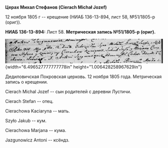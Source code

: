 **Церах Михал Стефанов (Cierach Michał Jozef)**

12 ноября 1805 г -- крещение (НИАБ 136-13-894, лист 58, №51/1805-р
(ориг)).

**НИАБ 136-13-894:** Лист 58. **Метрическая запись №51/1805-р (ориг).**

![](./media/5ab41696a68943a5107b3402ca356efebfc9e67b.png){width="6.496527777777778in"
height="1.006428258967629in"}

Дедиловичская Покровская церковь. 12 ноября 1805 года. Метрическая
запись о крещении.

Cierach Michal Jozef -- сын родителей с деревни Лустичи.

Cierach Stefan -- отец.

Cierachowa Kaciaryna -- мать.

Szyło Jakub -- кум.

Cierachowa Marjana -- кума.

Jazgunowicz Antoni -- ксёндз.

